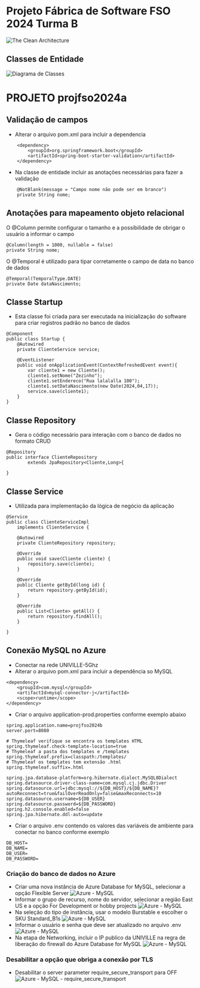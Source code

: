 # Projeto Fábrica de Software FSO 2024 Turma B
![The Clean Architecture](diagramas/png/CleanArchitecture.jpg "CleanArchitecture")


## Classes de Entidade
![Diagrama de Classes](diagramas/png/entidades.png "Diagrama")

# PROJETO projfso2024a
## Validação de campos
- Alterar o arquivo pom.xml para incluir a dependencia
```
    <dependency>
        <groupId>org.springframework.boot</groupId>
        <artifactId>spring-boot-starter-validation</artifactId>
    </dependency>
```

- Na classe de entidade incluir as anotações necessárias para fazer a validação
```
    @NotBlank(message = "Campo nome não pode ser em branco")
    private String nome;
```

## Anotações para mapeamento objeto relacional
O @Column permite configurar o tamanho e a possibilidade de obrigar o usuário a informar o campo
```
@Column(length = 1000, nullable = false)
private String nome;
```
O @Temporal é utilizado para tipar corretamente o campo de data no banco de dados
```
@Temporal(TemporalType.DATE)
private Date dataNascimento;
```

## Classe Startup
- Esta classe foi criada para ser executada na inicialização do software para criar registros padrão no banco de dados
```
@Component
public class Startup {
    @Autowired
    private ClienteService service;

    @EventListener
    public void onApplicationEvent(ContextRefreshedEvent event){
        var cliente1 = new Cliente();
        cliente1.setNome("Zezinho");
        cliente1.setEndereco("Rua lalalalla 100");
        cliente1.setDataNascimento(new Date(2024,04,17));
        service.save(cliente1);
    }
}
```
## Classe Repository
- Gera o código necessário para interação com o banco de dados no formato CRUD
```
@Repository
public interface ClienteRepository 
        extends JpaRepository<Cliente,Long>{
    
}
```
## Classe Service
- Utilizada para implementação da lógica de negócio da aplicação 
```
@Service
public class ClienteServiceImpl 
    implements ClienteService {
    
    @Autowired
    private ClienteRepository repository;
    
    @Override
    public void save(Cliente cliente) {
        repository.save(cliente);
    }

    @Override
    public Cliente getById(long id) {
        return repository.getById(id);
    }

    @Override
    public List<Cliente> getAll() {
        return repository.findAll();
    }
    
}
```


## Conexão MySQL no Azure
- Conectar na rede UNIVILLE-5Ghz
- Alterar o arquivo pom.xml para incluir a dependência so MySQL
```
<dependency>
    <groupId>com.mysql</groupId>
    <artifactId>mysql-connector-j</artifactId>
    <scope>runtime</scope>
</dependency>
```
- Criar o arquivo application-prod.properties conforme exemplo abaixo
```
spring.application.name=projfso2024b
server.port=8080

# Thymeleaf verifique se encontra os templates HTML
spring.thymeleaf.check-template-location=true
# Thymeleaf a pasta dos templates e /templates
spring.thymeleaf.prefix=classpath:/templates/
# Thymeleaf os templates tem extensão .html
spring.thymeleaf.suffix=.html

spring.jpa.database-platform=org.hibernate.dialect.MySQL8Dialect
spring.datasource.driver-class-name=com.mysql.cj.jdbc.Driver
spring.datasource.url=jdbc:mysql://${DB_HOST}/${DB_NAME}?autoReconnect=true&failOverReadOnly=false&maxReconnects=10
spring.datasource.username=${DB_USER}
spring.datasource.password=${DB_PASSWORD}
spring.h2.console.enabled=false
spring.jpa.hibernate.ddl-auto=update
```
- Criar o arquivo .env contendo os valores das variáveis de ambiente para conectar no banco conforme exemplo
```
DB_HOST=
DB_NAME=
DB_USER=
DB_PASSWORD=
```
### Criação do banco de dados no Azure
- Criar uma nova instância de Azure Database for MySQL, selecionar a opção Flexible Server
![Azure - MySQL](diagramas/png/azure-mysql-2.png "Azure - MySQL")
- Informar o grupo de recurso, nome do servidor, selecionar a região East US e a opção For Development or hobby projects
![Azure - MySQL](diagramas/png/azure-mysql-3.png "Azure - MySQL")
- Na seleção do tipo de instância, usar o modelo Burstable e escolher o SKU Standard_B1s
![Azure - MySQL](diagramas/png/azure-mysql-4.png "Azure - MySQL")
- Informar o usuário e senha que deve ser atualizado no arquivo .env
![Azure - MySQL](diagramas/png/azure-mysql-5.png "Azure - MySQL")
- Na etapa de Networking, incluir o IP publico da UNIVILLE na regra de liberação do firewall do Azure Database for MySQL
![Azure - MySQL](diagramas/png/azure-mysql-6.png "Azure - MySQL")

### Desabilitar a opção que obriga a conexão por TLS
- Desabilitar o server parameter require_secure_transport para OFF
![Azure - MySQL - require_secure_transport](diagramas/png/azure-mysql-1.png "require_secure_transport")
